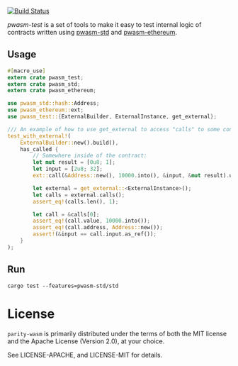 [![Build Status](https://travis-ci.org/paritytech/pwasm-test.svg?branch=master)](https://travis-ci.org/fckt/pwasm-test)

*pwasm-test* is a set of tools to make it easy to test internal logic of contracts written using [pwasm-std](https://github.com/paritytech/pwasm-std) and [pwasm-ethereum](https://github.com/paritytech/pwasm-ethereum).

## Usage

```rust
#[macro_use]
extern crate pwasm_test;
extern crate pwasm_std;
extern crate pwasm_ethereum;

use pwasm_std::hash::Address;
use pwasm_ethereum::ext;
use pwasm_test::{ExternalBuilder, ExternalInstance, get_external};

/// An example of how to use get_external to access "calls" to some contract
test_with_external!(
	ExternalBuilder::new().build(),
	has_called {
		// Somewhere inside of the contract:
		let mut result = [0u8; 1];
		let input = [2u8; 32];
		ext::call(&Address::new(), 10000.into(), &input, &mut result).unwrap();

		let external = get_external::<ExternalInstance>();
		let calls = external.calls();
		assert_eq!(calls.len(), 1);

		let call = &calls[0];
		assert_eq!(call.value, 10000.into());
		assert_eq!(call.address, Address::new());
		assert!(&input == call.input.as_ref());
	}
);
```

## Run

`cargo test --features=pwasm-std/std`

# License

`parity-wasm` is primarily distributed under the terms of both the MIT
license and the Apache License (Version 2.0), at your choice.

See LICENSE-APACHE, and LICENSE-MIT for details.
